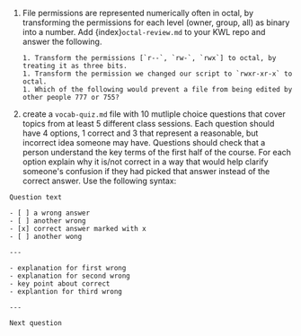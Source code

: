 1. File permissions are represented numerically often in octal, by transforming the permissions for each level (owner, group, all) as binary into a number. Add {index}`octal-review.md` to your KWL repo and answer the following.
    ```
    1. Transform the permissions [`r--`, `rw-`, `rwx`] to octal, by treating it as three bits.
    1. Transform the permission we changed our script to `rwxr-xr-x` to octal.
    1. Which of the following would prevent a file from being edited by other people 777 or 755?
    ```
1. create a `vocab-quiz.md` file with 10 mutliple choice questions that cover topics from at least 5 different class sessions. Each question should have 4 options, 1 correct and 3 that represent a reasonable, but incorrect idea someone may have. Questions should check that a person understand the key terms of the first half of the course. For each option explain why it is/not correct in a way that would help clarify someone's confusion if they had picked that answer instead of the correct answer. Use the following syntax: 
```
Question text 

- [ ] a wrong answer
- [ ] another wrong 
- [x] correct answer marked with x
- [ ] another wong

---

- explanation for first wrong
- explanation for second wrong
- key point about correct
- explantion for third wrong 

---

Next question 

```
